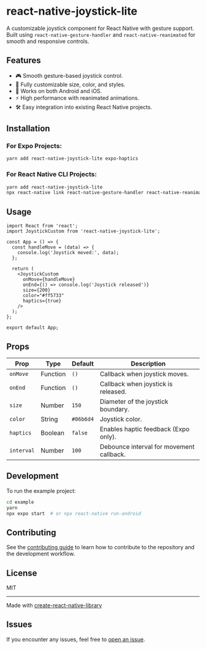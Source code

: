 # react-native-joystick-lite

A customizable joystick component for React Native with gesture support. Built using `react-native-gesture-handler` and `react-native-reanimated` for smooth and responsive controls.

## Features

- 🎮 Smooth gesture-based joystick control.
- 🎨 Fully customizable size, color, and styles.
- 📱 Works on both Android and iOS.
- ⚡ High performance with reanimated animations.
- 🛠 Easy integration into existing React Native projects.

## Installation

### For Expo Projects:

```bash
yarn add react-native-joystick-lite expo-haptics
```

### For React Native CLI Projects:

```bash
yarn add react-native-joystick-lite
npx react-native link react-native-gesture-handler react-native-reanimated
```

## Usage

```tsx
import React from 'react';
import JoystickCustom from 'react-native-joystick-lite';

const App = () => {
  const handleMove = (data) => {
    console.log('Joystick moved:', data);
  };

  return (
    <JoystickCustom
      onMove={handleMove}
      onEnd={() => console.log('Joystick released')}
      size={200}
      color="#ff5733"
      haptics={true}
    />
  );
};

export default App;
```

## Props

| Prop      | Type     | Default | Description                               |
|-----------|----------|---------|-------------------------------------------|
| `onMove`  | Function | `()`     | Callback when joystick moves.             |
| `onEnd`   | Function | `()`     | Callback when joystick is released.       |
| `size`    | Number   | `150`    | Diameter of the joystick boundary.        |
| `color`   | String   | `#06b6d4`| Joystick color.                           |
| `haptics` | Boolean  | `false`  | Enables haptic feedback (Expo only).      |
| `interval`| Number   | `100`    | Debounce interval for movement callback.  |

## Development

To run the example project:

```bash
cd example
yarn
npx expo start  # or npx react-native run-android
```

## Contributing

See the [contributing guide](CONTRIBUTING.md) to learn how to contribute to the repository and the development workflow.

## License

MIT

---

Made with [create-react-native-library](https://github.com/callstack/react-native-builder-bob)



## Issues

If you encounter any issues, feel free to [open an issue](https://github.com/ashik112/react-native-joystick-lite/issues).